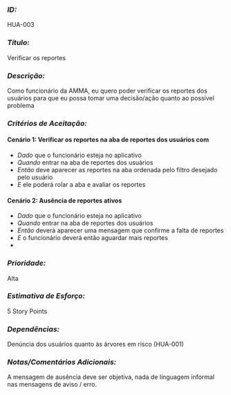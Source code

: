 ### *ID:* 
HUA-003

### *Título:*
Verificar os reportes


### *Descrição:* 
Como funcionário da AMMA, eu quero poder verificar os reportes dos usuários para que eu possa tomar uma decisão/ação quanto ao possível problema

### *Critérios de Aceitação:*

#### Cenário 1: Verificar os reportes na aba de reportes dos usuários com 
- *Dado* que o funcionário esteja no aplicativo 
- *Quando* entrar na aba de reportes dos usuários
- *Então* deve aparecer as reportes na aba ordenada pelo filtro desejado pelo usuário
- *E* ele poderá rolar a aba e avaliar os reportes

#### Cenário 2: Ausência de reportes ativos
- *Dado* que o funcionário esteja no aplicativo
- *Quando* entrar na aba de reportes dos usuários
- *Então* deverá aparecer uma mensagem que confirme a falta de reportes
- *E* o funcionário deverá então aguardar mais reportes
- 
### *Prioridade:* 
Alta

### *Estimativa de Esforço:* 
5 Story Points 

### *Dependências:* 
Denúncia dos usuários quanto às árvores em risco (HUA-001)

### *Notas/Comentários Adicionais:*
A mensagem de ausência deve ser objetiva, nada de linguagem informal nas mensagens de aviso / erro.
